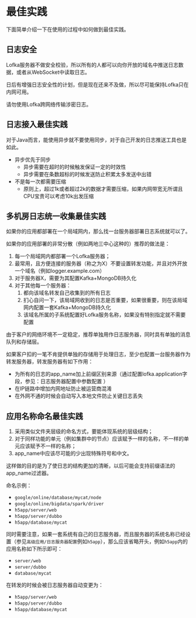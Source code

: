 # 最佳实践

下面简单介绍一下在使用的过程中如何做到最佳实践。

## 日志安全

Lofka服务器不做安全校验，所以所有的人都可以向你开放的域名中推送日志数据，或者从WebSocket中读取日志。

日后有增强日志安全性的计划，但是现在还来不及做，所以尽可能保持Lofka只在内网可用。

请勿使用Lofka跨网络传输涉密日志。


## 日志接入最佳实践
对于Java而言，能使用异步就不要使用同步，对于自己开发的日志推送工具也是如此。

- 异步优先于同步
    - 异步需要在超时的时候触发保证一定的时效性
    - 异步需要在条数超标的时候发送防止积累太多发送中出错
- 不是每一次都需要压缩
    - 原则上，超过1k或者超过2k的数据才需要压缩，如果内网带宽无所谓且CPU宝贵可以考虑10k出发压缩


## 多机房日志统一收集最佳实践

如果你的应用都部署在一个局域网内，那么找一台服务器部署日志系统就可以了。

如果你的应用部署的非常分散（例如两地三中心这种的）推荐的做法是：
1. 每一个局域网内都部署一个Lofka服务器；
2. 最常用，且方便连接的服务器（称之为X）不要设置转发功能，并且对外开放一个域名（例如logger.example.com）
3. 对于服务器X，需要为其配置Kafka+MongoDB持久化
4. 对于其他每一个服务器：
    1. 都向该域名转发自己收集到的所有日志
    2. 扪心自问一下，该局域网收到的日志是否重要，如果很重要，则在该局域网内配置一套Kafka+MongoDB持久化
    3. 该域名所属的子系统配置好Lofka服务名称，如果没有特别指定就不需要配置

由于客户的网络环境不一定稳定，推荐单独用作日志服务器，同时具有单独的消息队列和存储层。

如果客户扣的一笔不肯提供单独的存储用于处理日志，至少也配置一台服务器作为转发服务器，转发服务器有如下作用：
- 为所有的日志的app_name加上前缀区别来源（通过配置lofka.application字段，参见：日志服务器配置中参数配置 ）
- 在IP链路中增加内网地址防止被运营商混淆
- 在外网不通的时候会自动写入本地文件防止关键日志丢失

## 应用名称命名最佳实践

1. 采用类似文件夹层级的命名方式，要能体现系统的层级结构；
2. 对于同样功能的单元（例如集群中的节点）应该赋予一样的名称，不一样的单元应该赋予不一样的名称；
3. app_name中应该尽可能的少出现特殊符号和中文。

这样做的目的是为了使日志的结构更加的清晰，以后可能会支持前缀语法的app_name过滤器。

命名示例：
- `google/online/database/mycat/node`
- `google/online/bigdata/spark/driver`
- `h5app/server/web`
- `h5app/server/dubbo`
- `h5app/database/mycat`

同时需要注意，如果一套系统有自己的日志服务器，而且服务器的系统名称已经设置（参见`高级应用/日志服务器配置`例如`h5app`），那么应该省略开头，例如`h5app`内的应用名称如下所示即可：
- `server/web`
- `server/dubbo`
- `database/mycat`

在转发的时候会被日志服务器自动变更为：
- `h5app/server/web`
- `h5app/server/dubbo`
- `h5app/database/mycat`
